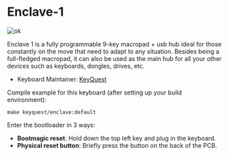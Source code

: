 # Enclave-1

![ok](https://i.imgur.com/67HZEJBh.jpg)

Enclave 1 is a fully programmable 9-key macropad + usb hub ideal for those constantly on the move that need to adapt to any situation. Besides being a full-fledged macropad, it can also be used as the main hub for all your other devices such as keyboards, dongles, drives, etc.

* Keyboard Maintainer: [KeyQuest](https://github.com/KeyQuest)

Compile example for this keyboard (after setting up your build environment):

    make keyquest/enclave:default

Enter the bootloader in 3 ways:

* **Bootmagic reset**: Hold down the  top left key and plug in the keyboard.
* **Physical reset button**: Briefly press the button on the back of the PCB.
